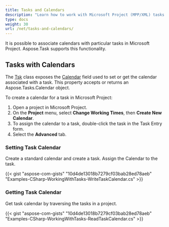 ```yaml
---
title: Tasks and Calendars
description: "Learn how to work with Microsoft Project (MPP/XML) tasks and calendars using Aspose.Tasks for .NET."
type: docs
weight: 30
url: /net/tasks-and-calendars/
---
```


It is possible to associate calendars with particular tasks in Microsoft Project. Aspose.Task supports this functionality.

## **Tasks with Calendars**
The [Tsk](https://apireference.aspose.com/tasks/net/aspose.tasks/tsk) class exposes the [Calendar](https://apireference.aspose.com/tasks/net/aspose.tasks/tsk/fields/calendar) field used to set or get the calendar associated with a task. This property accepts or returns an Aspose.Tasks.Calendar object.

To create a calendar for a task in Microsoft Project:

1. Open a project in Microsoft Project.
2. On the **Project** menu, select **Change Working Times**, then **Create New Calendar**.
3. To assign the calendar to a task, double-click the task in the Task Entry form.
4. Select the **Advanced** tab.

### **Setting Task Calendar**
Create a standard calendar and create a task. Assign the Calendar to the task.

{{< gist "aspose-com-gists" "10d4de13018b7279cf03bab28ed78aeb" "Examples-CSharp-WorkingWithTasks-WriteTaskCalendar.cs" >}}

### **Getting Task Calendar**
Get task calendar by traversing the tasks in a project.

{{< gist "aspose-com-gists" "10d4de13018b7279cf03bab28ed78aeb" "Examples-CSharp-WorkingWithTasks-ReadTaskCalendar.cs" >}}

